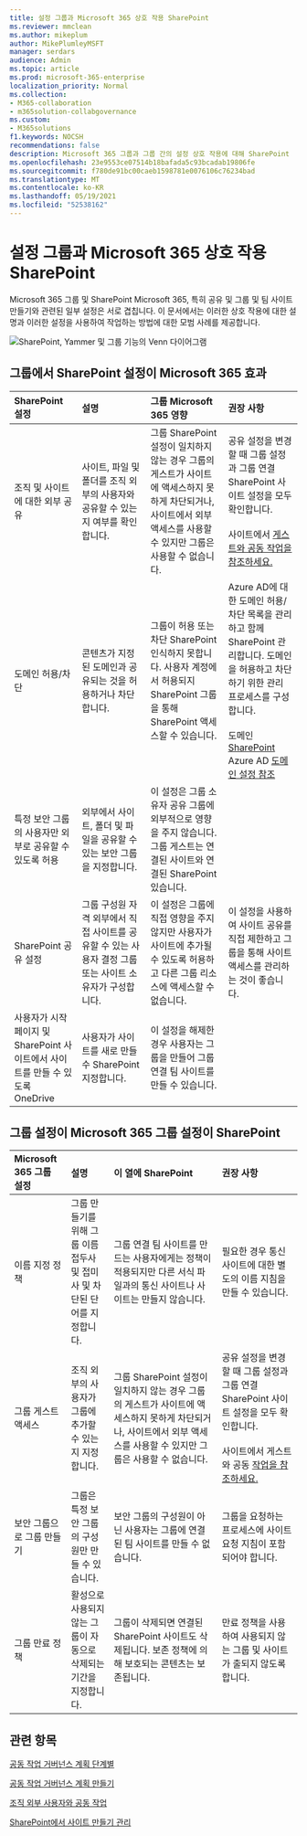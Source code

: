 ```yaml
---
title: 설정 그룹과 Microsoft 365 상호 작용 SharePoint
ms.reviewer: mmclean
ms.author: mikeplum
author: MikePlumleyMSFT
manager: serdars
audience: Admin
ms.topic: article
ms.prod: microsoft-365-enterprise
localization_priority: Normal
ms.collection:
- M365-collaboration
- m365solution-collabgovernance
ms.custom:
- M365solutions
f1.keywords: NOCSH
recommendations: false
description: Microsoft 365 그룹과 그룹 간의 설정 상호 작용에 대해 SharePoint
ms.openlocfilehash: 23e9553ce07514b18bafada5c93bcadab19806fe
ms.sourcegitcommit: f780de91bc00caeb1598781e0076106c76234bad
ms.translationtype: MT
ms.contentlocale: ko-KR
ms.lasthandoff: 05/19/2021
ms.locfileid: "52538162"
---
```

# <a name="settings-interactions-between-microsoft-365-groups-and-sharepoint"></a>설정 그룹과 Microsoft 365 상호 작용 SharePoint

Microsoft 365 그룹 및 SharePoint Microsoft 365, 특히 공유 및 그룹 및 팀 사이트 만들기와 관련된 일부 설정은 서로 겹칩니다. 이 문서에서는 이러한 상호 작용에 대한 설명과 이러한 설정을 사용하여 작업하는 방법에 대한 모범 사례를 제공합니다.

![SharePoint, Yammer 및 그룹 기능의 Venn 다이어그램](../media/groups-sharepoint-venn.png)

## <a name="the-effects-of-sharepoint-settings-on-microsoft-365-groups"></a>그룹에서 SharePoint 설정이 Microsoft 365 효과

|SharePoint 설정|설명|그룹 Microsoft 365 영향|권장 사항|
|:-----------------|:----------|:-----------------------------|:-------------|
|조직 및 사이트에 대한 외부 공유|사이트, 파일 및 폴더를 조직 외부의 사용자와 공유할 수 있는지 여부를 확인합니다.|그룹 SharePoint 설정이 일치하지 않는 경우 그룹의 게스트가 사이트에 액세스하지 못하게 차단되거나, 사이트에서 외부 액세스를 사용할 수 있지만 그룹은 사용할 수 없습니다.|공유 설정을 변경할 때 그룹 설정과 그룹 연결 SharePoint 사이트 설정을 모두 확인합니다.<br><br>사이트에서 [게스트와 공동 작업을 참조하세요.](./collaborate-in-site.md)|
|도메인 허용/차단|콘텐츠가 지정된 도메인과 공유되는 것을 허용하거나 차단합니다.|그룹이 허용 또는 차단 SharePoint 인식하지 못합니다. 사용자 계정에서 허용되지 SharePoint 그룹을 통해 SharePoint 액세스할 수 있습니다.|Azure AD에 대한 도메인 허용/차단 목록을 관리하고 함께 SharePoint 관리합니다. 도메인을 허용하고 차단하기 위한 관리 프로세스를 구성합니다.<br><br>도메인 [SharePoint](/sharepoint/restricted-domains-sharing) Azure AD [도메인 설정 참조](/azure/active-directory/b2b/allow-deny-list)|
|특정 보안 그룹의 사용자만 외부로 공유할 수 있도록 허용|외부에서 사이트, 폴더 및 파일을 공유할 수 있는 보안 그룹을 지정합니다.|이 설정은 그룹 소유자 공유 그룹에 외부적으로 영향을 주지 않습니다. 그룹 게스트는 연결된 사이트와 연결된 SharePoint 있습니다.||
|SharePoint 공유 설정|그룹 구성원 자격 외부에서 직접 사이트를 공유할 수 있는 사용자 결정 그룹 또는 사이트 소유자가 구성합니다.|이 설정은 그룹에 직접 영향을 주지 않지만 사용자가 사이트에 추가될 수 있도록 허용하고 다른 그룹 리소스에 액세스할 수 없습니다.|이 설정을 사용하여 사이트 공유를 직접 제한하고 그룹을 통해 사이트 액세스를 관리하는 것이 좋습니다.|
|사용자가 시작 페이지 및 SharePoint 사이트에서 사이트를 만들 수 있도록 OneDrive|사용자가 사이트를 새로 만들 수 SharePoint 지정합니다.|이 설정을 해제한 경우 사용자는 그룹을 만들어 그룹 연결 팀 사이트를 만들 수 있습니다.||

## <a name="the-effects-of-microsoft-365-groups-setting-on-sharepoint"></a>그룹 설정이 Microsoft 365 그룹 설정이 SharePoint

|Microsoft 365 그룹 설정|설명|이 열에 SharePoint|권장 사항|
|:---------------------------|:----------|:-------------------|:-------------|
|이름 지정 정책|그룹 만들기를 위해 그룹 이름 접두사 및 접미사 및 차단된 단어를 지정합니다.|그룹 연결 팀 사이트를 만드는 사용자에게는 정책이 적용되지만 다른 서식 파일과의 통신 사이트나 사이트는 만들지 않습니다.|필요한 경우 통신 사이트에 대한 별도의 이름 지침을 만들 수 있습니다.|
|그룹 게스트 액세스|조직 외부의 사용자가 그룹에 추가할 수 있는지 지정합니다.|그룹 SharePoint 설정이 일치하지 않는 경우 그룹의 게스트가 사이트에 액세스하지 못하게 차단되거나, 사이트에서 외부 액세스를 사용할 수 있지만 그룹은 사용할 수 없습니다.|공유 설정을 변경할 때 그룹 설정과 그룹 연결 SharePoint 사이트 설정을 모두 확인합니다.<br><br>사이트에서 게스트와 공동 [작업을 참조하세요.](./collaborate-in-site.md)|
|보안 그룹으로 그룹 만들기|그룹은 특정 보안 그룹의 구성원만 만들 수 있습니다.|보안 그룹의 구성원이 아닌 사용자는 그룹에 연결된 팀 사이트를 만들 수 없습니다.|그룹을 요청하는 프로세스에 사이트 요청 지침이 포함되어야 합니다.|
|그룹 만료 정책|활성으로 사용되지 않는 그룹이 자동으로 삭제되는 기간을 지정합니다.|그룹이 삭제되면 연결된 SharePoint 사이트도 삭제됩니다. 보존 정책에 의해 보호되는 콘텐츠는 보존됩니다.|만료 정책을 사용하여 사용되지 않는 그룹 및 사이트가 출되지 않도록 합니다.|

## <a name="related-topics"></a>관련 항목

[공동 작업 거버넌스 계획 단계별](collaboration-governance-overview.md#collaboration-governance-planning-step-by-step)

[공동 작업 거버넌스 계획 만들기](collaboration-governance-first.md)

[조직 외부 사용자와 공동 작업](./collaborate-with-people-outside-your-organization.md)

[SharePoint에서 사이트 만들기 관리](/sharepoint/manage-site-creation)